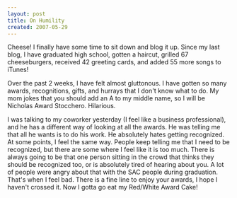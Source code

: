 ```yaml
---
layout: post
title: On Humility
created: 2007-05-29
---
```

Cheese! I finally have some time to sit down and blog it up. Since my last blog, I have graduated high school, gotten a haircut, grilled 67 cheeseburgers, received 42 greeting cards, and added 55 more songs to iTunes!

Over the past 2 weeks, I have felt almost gluttonous. I have gotten so many awards, recognitions, gifts, and hurrays that I don't know what to do. My mom jokes that you should add an A to my middle name, so I will be Nicholas Award Stocchero. Hilarious.

I was talking to my coworker yesterday (I feel like a business professional), and he has a different way of looking at all the awards. He was telling me that all he wants is to do his work. He absolutely hates getting recognized. At some points, I feel the same way. People keep telling me that I need to be recognized, but there are some where I feel like it is too much. There is always going to be that one person sitting in the crowd that thinks they should be recognized too, or is absolutely tired of hearing about you. A lot of people were angry about that with the SAC people during graduation. That's when I feel bad. There is a fine line to enjoy your awards, I hope I haven't crossed it. Now I gotta go eat my Red/White Award Cake!